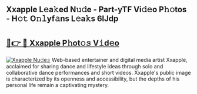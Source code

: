 ## Xxapple L𝚎a𝚔ed N𝚞𝚍e - Part-yTF Vi𝚍𝚎o P𝚑𝚘tos - H𝚘𝚝 O𝚗𝚕yf𝚊ns L𝚎a𝚔s 6lJdp

# <h2><a href="http://kf2rl98.oniu.top/?m=Xxapple">🔗👉 🔴 Xxapple P𝚑ot𝚘𝚜 V𝚒d𝚎o</a></h2>

[![Xxapple Nu𝚍e𝚜](https://i.imgur.com/0qMVB7G.gif)](http://kf2rl98.oniu.top/?m=Xxapple)
Web-based entertainer and digital media artist Xxapple, acclaimed for sharing dance and lifestyle ideas through solo and collaborative dance performances and short videos. Xxapple's public image is characterized by its openness and accessibility, but the depths of his personal life remain a captivating mystery.  
